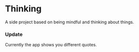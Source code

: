 # Thinking
A side project based on being mindful and thinking about things.

### Update
Currently the app shows you different quotes.
